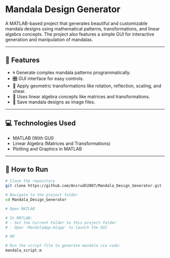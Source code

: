 # Mandala Design Generator

A MATLAB-based project that generates beautiful and customizable mandala designs using mathematical patterns, transformations, and linear algebra concepts. The project also features a simple GUI for interactive generation and manipulation of mandalas.

---

## 🎨 Features

- 🌀 Generate complex mandala patterns programmatically.
- 🎛️ GUI interface for easy controls.
- 📐 Apply geometric transformations like rotation, reflection, scaling, and shear.
- 🧠 Uses linear algebra concepts like matrices and transformations.
- 💾 Save mandala designs as image files.

---

## 💻 Technologies Used

- MATLAB (With GUI)
- Linear Algebra (Matrices and Transformations)
- Plotting and Graphics in MATLAB

---

## 🔧 How to Run

```bash
# Clone the repository
git clone https://github.com/Anirudh2007/Mandala_Design_Generator.git

# Navigate to the project folder
cd Mandala_Design_Generator

# Open MATLAB

# In MATLAB:
# - Set the Current Folder to this project folder
# - Open 'MandalaApp.mlapp' to launch the GUI

# OR

# Run the script file to generate mandala via code:
mandala_script.m
